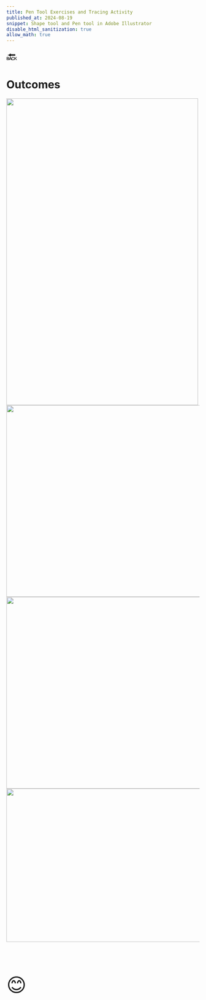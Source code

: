 ```yaml
---
title: Pen Tool Exercises and Tracing Activity
published_at: 2024-08-19
snippet: Shape tool and Pen tool in Adobe Illustrator
disable_html_sanitization: true
allow_math: true
---
```



<a href="https://julienoh000-dms1-blog-83.deno.dev/" style="text-decoration: none; color: black;"><span style="font-size: 30px;">🔙</span></a>


# Outcomes


<img src="ggg.png" width="500" height="800">
<img src="eee.png" width="800" height="500">
<img src="shape.png" width="700" height="500">
<img src="pen.png" width="800" height="400">

<br>
<br>

<br>
<br>
<br>


<span style="font-size: 50px;">😊</span>